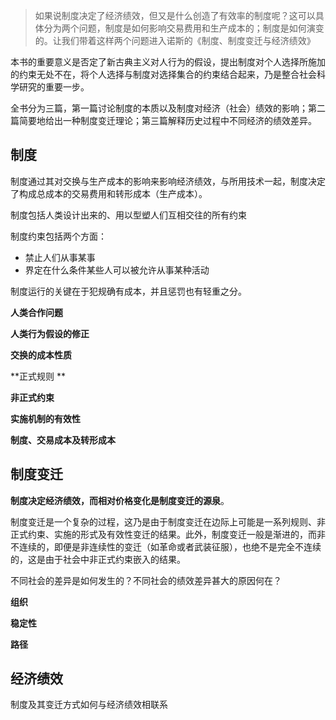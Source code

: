 > 如果说制度决定了经济绩效，但又是什么创造了有效率的制度呢？这可以具体分为两个问题，制度是如何影响交易费用和生产成本的；制度是如何演变的。让我们带着这样两个问题进入诺斯的《制度、制度变迁与经济绩效》

本书的重要意义是否定了新古典主义对人行为的假设，提出制度对个人选择所施加的约束无处不在，将个人选择与制度对选择集合的约束结合起来，乃是整合社会科学研究的重要一步。

全书分为三篇，第一篇讨论制度的本质以及制度对经济（社会）绩效的影响；第二篇简要地给出一种制度变迁理论；第三篇解释历史过程中不同经济的绩效差异。



## 制度

制度通过其对交换与生产成本的影响来影响经济绩效，与所用技术一起，制度决定了构成总成本的交易费用和转形成本（生产成本）。

制度包括人类设计出来的、用以型塑人们互相交往的所有约束

制度约束包括两个方面：

- 禁止人们从事某事
- 界定在什么条件某些人可以被允许从事某种活动

制度运行的关键在于犯规确有成本，并且惩罚也有轻重之分。

**人类合作问题** 

**人类行为假设的修正** 

**交换的成本性质** 

**正式规则 ** 

**非正式约束** 

**实施机制的有效性** 

**制度、交易成本及转形成本** 



## 制度变迁

**制度决定经济绩效，而相对价格变化是制度变迁的源泉**。

制度变迁是一个复杂的过程，这乃是由于制度变迁在边际上可能是一系列规则、非正式约束、实施的形式及有效性变迁的结果。此外，制度变迁一般是渐进的，而非不连续的，即便是非连续性的变迁（如革命或者武装征服），也绝不是完全不连续的，这是由于社会中非正式约束嵌入的结果。



不同社会的差异是如何发生的？不同社会的绩效差异甚大的原因何在？

**组织** 



**稳定性**  



**路径** 



## 经济绩效

制度及其变迁方式如何与经济绩效相联系



